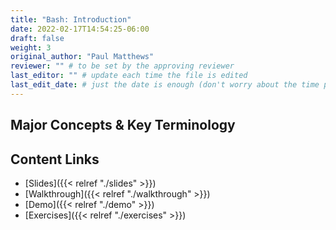```yaml
---
title: "Bash: Introduction"
date: 2022-02-17T14:54:25-06:00
draft: false
weight: 3
original_author: "Paul Matthews" 
reviewer: "" # to be set by the approving reviewer
last_editor: "" # update each time the file is edited
last_edit_date: # just the date is enough (don't worry about the time portion)
---
```


## Major Concepts & Key Terminology

## Content Links

- [Slides]({{< relref "./slides" >}})
- [Walkthrough]({{< relref "./walkthrough" >}})
- [Demo]({{< relref "./demo" >}})
- [Exercises]({{< relref "./exercises" >}})